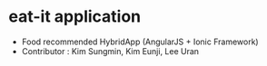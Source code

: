 eat-it application
=============

* Food recommended HybridApp (AngularJS + Ionic Framework)
* Contributor : Kim Sungmin, Kim Eunji, Lee Uran